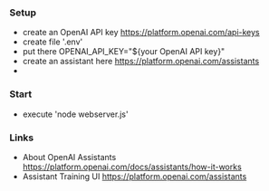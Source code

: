 ### Setup 
- create an OpenAI API key https://platform.openai.com/api-keys 
- create file '.env'
- put there OPENAI_API_KEY="${your OpenAI API key}"
- create an assistant here https://platform.openai.com/assistants 
- 

### Start
- execute 'node webserver.js'


### Links
- About OpenAI Assistants https://platform.openai.com/docs/assistants/how-it-works 
- Assistant Training UI https://platform.openai.com/assistants 